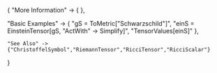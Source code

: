 {
  "More Information" -> {
  },

  "Basic Examples" -> {
    "gS = ToMetric[\"Schwarzschild\"]",
    "einS = EinsteinTensor[gS, \"ActWith\" -> Simplify]",
    "TensorValues[einS]"
    },

    "See Also" ->
    {"ChristoffelSymbol","RiemannTensor","RicciTensor","RicciScalar"}

}
